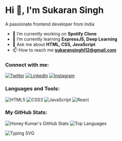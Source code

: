 # Hi 👋, I'm Sukaran Singh
A passionate frontend developer from India

- 🔭 I’m currently working on **Spotify Clone**
- 🌱 I’m currently learning **ExpressJS, Deep Learning**
- 💬 Ask me about **HTML, CSS, JavaScript**
- 📫 How to reach me **sukaransinghl12@gmail.com**
  

### Connect with me:
[![Twitter](https://img.shields.io/badge/Twitter-1DA1F2?logo=twitter&logoColor=white)]([https://twitter.com/yourusername](https://x.com/4lSukaran))
[![LinkedIn](https://img.shields.io/badge/LinkedIn-0077B5?logo=linkedin&logoColor=white)]([https://linkedin.com/in/yourusername](https://www.linkedin.com/in/sukaran-singh-54a884313/))
[![Instagram](https://img.shields.io/badge/Instagram-E4405F?logo=instagram&logoColor=white)]([https://instagram.com/yourusername](https://www.instagram.com/sukarannn_/))

### Languages and Tools:
![HTML5](https://img.shields.io/badge/HTML5-E34F26?style=for-the-badge&logo=html5&logoColor=white)
![CSS3](https://img.shields.io/badge/CSS3-1572B6?style=for-the-badge&logo=css3&logoColor=white)
![JavaScript](https://img.shields.io/badge/JavaScript-F7DF1E?style=for-the-badge&logo=javascript&logoColor=black)
![React](https://img.shields.io/badge/React-20232A?style=for-the-badge&logo=react&logoColor=61DAFB)

### My GitHub Stats:
![Honey Kumar's GitHub Stats](https://github-readme-stats.vercel.app/api?username=sukaransingh123&show_icons=true&theme=dark)
![Top Languages](https://github-readme-stats.vercel.app/api/top-langs/?username=sukaransingh123&layout=compact&theme=dark)

![Typing SVG](https://readme-typing-svg.herokuapp.com?font=Roboto&color=%2300FF00&size=24&lines=Frontend+Developer;Learning+ExpressJS+%26+Deep+Learning)

